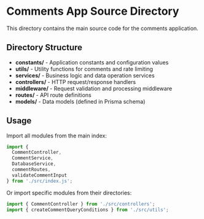 # Comments App Source Directory

This directory contains the main source code for the comments application.

## Directory Structure

- **constants/** - Application constants and configuration values
- **utils/** - Utility functions for comments and rate limiting
- **services/** - Business logic and data operation services
- **controllers/** - HTTP request/response handlers
- **middleware/** - Request validation and processing middleware
- **routes/** - API route definitions
- **models/** - Data models (defined in Prisma schema)

## Usage

Import all modules from the main index:

```javascript
import { 
  CommentController, 
  CommentService, 
  DatabaseService,
  commentRoutes,
  validateCommentInput 
} from './src/index.js';
```

Or import specific modules from their directories:

```javascript
import { CommentController } from './src/controllers';
import { createCommentQueryConditions } from './src/utils';
```
